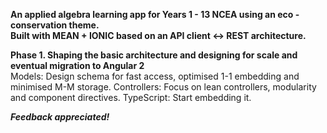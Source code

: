 **An applied algebra learning app for Years 1 - 13 NCEA using an eco - conservation theme.**  
**Built with MEAN + IONIC based on an API client <-> REST architecture.**

**Phase 1. Shaping the basic architecture and designing for scale and eventual migration to Angular 2**  
Models: Design schema for fast access, optimised 1-1 embedding and minimised M-M storage.
Controllers: Focus on lean controllers, modularity and component directives.
TypeScript: Start embedding it.  

_**Feedback appreciated!**_ 
